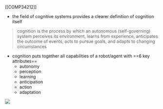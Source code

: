 [[COMP34212]]

- the field of cognitive systems provides a clearer definition of cognition itself

> cognition is the process by which an autonomous (self-governing) system perceives its environment, learns from experience, anticipates the outcome of events, acts to pursue goals, and adapts to changing circumstances

- cognition puts together all capabilities of a robot/agent with ==6 key attributes==
	- autonomy
	- perception
	- learning
	- anticipation
	- action
	- adaptation

![](https://i.imgur.com/TkStS8i.png)